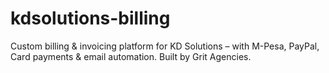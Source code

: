 # kdsolutions-billing
Custom billing &amp; invoicing platform for KD Solutions – with M-Pesa, PayPal, Card payments &amp; email automation. Built by Grit Agencies.

